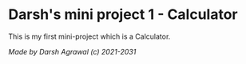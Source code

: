 # Darsh's mini project 1 - Calculator

This is my first mini-project which is a Calculator.

_Made by Darsh Agrawal (c) 2021-2031_
